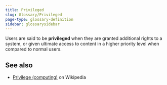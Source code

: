 ```yaml
---
title: Privileged
slug: Glossary/Privileged
page-type: glossary-definition
sidebar: glossarysidebar
---
```



Users are said to be **privileged** when they are granted additional rights to a system, or given ultimate access to content in a higher priority level when compared to normal users.

## See also

- [Privilege (computing)](<https://en.wikipedia.org/wiki/Privilege_(computing)>) on Wikipedia
